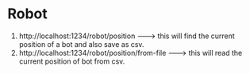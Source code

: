 # Robot
1. http://localhost:1234/robot/position ---> this will find the current position of a bot and also save as csv.
2. http://localhost:1234/robot/position/from-file ---> this will read the current position of bot from csv.
